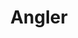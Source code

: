 ---
templateKey: blog-post
featuredpost: false
featuredimage: /assets/Angler.png
title: Angler
description: Fish~Legendary
testfield: 320
---